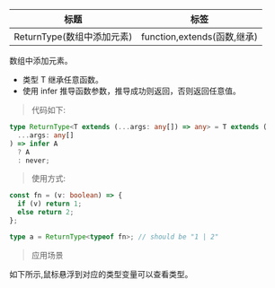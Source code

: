 | 标题                       | 标签                        |
| -------------------------- | --------------------------- |
| ReturnType(数组中添加元素) | function,extends(函数,继承) |

数组中添加元素。

- 类型 T 继承任意函数。
- 使用 infer 推导函数参数，推导成功则返回，否则返回任意值。

> 代码如下:

```ts
type ReturnType<T extends (...args: any[]) => any> = T extends (
  ...args: any[]
) => infer A
  ? A
  : never;
```

> 使用方式:

```ts
const fn = (v: boolean) => {
  if (v) return 1;
  else return 2;
};

type a = ReturnType<typeof fn>; // should be "1 | 2"
```

> 应用场景

如下所示,鼠标悬浮到对应的类型变量可以查看类型。

<div class="code-editor" data-url="codes/typescript/demo/ReturnType.ts" data-language="typescript"></div>
